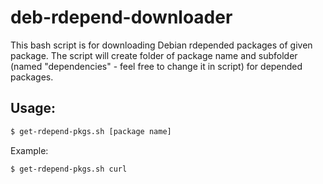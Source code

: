# deb-rdepend-downloader
This bash script is for downloading Debian rdepended packages of given package.
The script will create folder of package name and subfolder (named "dependencies" - feel free to change it in script) for depended packages.
 
## Usage:
```bash
$ get-rdepend-pkgs.sh [package name]
```
Example:
```bash
$ get-rdepend-pkgs.sh curl
```
